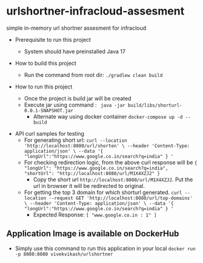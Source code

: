 # urlshortner-infracloud-assesment
simple in-memory url shortner assesment for infracloud

- Prerequisite to run this project 
  - System should have preinstalled Java 17

- How to build this project 
  - Run the command from root dir: `./gradlew clean build`

- How to run this project
  - Once the project is build jar will be created
  - Execute jar using command : `
   java -jar build/libs/shorturl-0.0.1-SNAPSHOT.jar`
    - Alternate way using docker container
    `docker-compose up -d --build`

* API curl samples for testing 
  * For generating short url:
  `curl --location 'http://localhost:8080/url/shorten' \
--header 'Content-Type: application/json' \
--data '{
    "longUrl":"https://www.google.co.in/search?q=india"
}
'
`
  * For checking redirection logic, from the above curl response will be 
  `{
    "longUrl": "https://www.google.co.in/search?q=india",
    "shortUrl": "http://localhost:8080/url/M1X4XZJ2"
}`
    * Copy the short url `http://localhost:8080/url/M1X4XZJ2`. Put the url in browser it will be redirected to original.
  * For getting the top 3 domain for which shorturl generated.
    `curl --location --request GET 'http://localhost:8080/url/top-domains' \
--header 'Content-Type: application/json' \
--data '{
    "longUrl":"https://www.google.co.in/search?q=india"
}
'`
    * Expected Response: `[
    "www.google.co.in : 1"
]`

## Application Image is available on DockerHub
  * Simply use this command to run this application in your local
    `docker run -p 8080:8080 vivekvikash/urlshortner`
